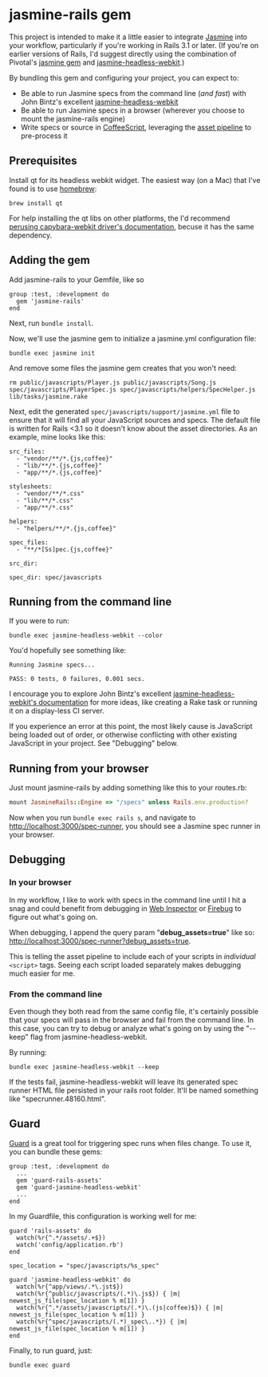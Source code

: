 # jasmine-rails gem

This project is intended to make it a little easier to integrate [Jasmine](https://github.com/pivotal/jasmine/wiki) into your workflow, particularly if you're working in Rails 3.1 or later. (If you're on earlier versions of Rails, I'd suggest directly using the combination of Pivotal's [jasmine gem](https://github.com/pivotal/jasmine-gem) and [jasmine-headless-webkit](http://johnbintz.github.com/jasmine-headless-webkit/).)

By bundling this gem and configuring your project, you can expect to:

* Be able to run Jasmine specs from the command line (*and fast*) with John Bintz's excellent [jasmine-headless-webkit](http://johnbintz.github.com/jasmine-headless-webkit/)
* Be able to run Jasmine specs in a browser (wherever you choose to mount the jasmine-rails engine)
* Write specs or source in [CoffeeScript](http://jashkenas.github.com/coffee-script/), leveraging the [asset pipeline](http://railscasts.com/episodes/279-understanding-the-asset-pipeline) to pre-process it

## Prerequisites

Install qt for its headless webkit widget. The easiest way (on a Mac) that I've found is to use [homebrew](https://github.com/mxcl/homebrew):

    brew install qt
    
For help installing the qt libs on other platforms, the I'd recommend [perusing capybara-webkit driver's documentation](https://github.com/thoughtbot/capybara-webkit), becuse it has the same dependency.

## Adding the gem

Add jasmine-rails to your Gemfile, like so

    group :test, :development do
      gem 'jasmine-rails'
    end

Next, run `bundle install`.

Now, we'll use the jasmine gem to initialize a jasmine.yml configuration file:

    bundle exec jasmine init

And remove some files the jasmine gem creates that you won't need:

    rm public/javascripts/Player.js public/javascripts/Song.js spec/javascripts/PlayerSpec.js spec/javascripts/helpers/SpecHelper.js lib/tasks/jasmine.rake 
    
Next, edit the generated `spec/javascripts/support/jasmine.yml` file to ensure that it will find all your JavaScript sources and specs. The default file is written for Rails <3.1 so it doesn't know about the asset directories. As an example, mine looks like this:

    src_files:
      - "vendor/**/*.{js,coffee}"
      - "lib/**/*.{js,coffee}"
      - "app/**/*.{js,coffee}"

    stylesheets:
      - "vendor/**/*.css"
      - "lib/**/*.css"
      - "app/**/*.css"

    helpers:
      - "helpers/**/*.{js,coffee}"

    spec_files:
      - "**/*[Ss]pec.{js,coffee}"

    src_dir:

    spec_dir: spec/javascripts

## Running from the command line

If you were to run:

    bundle exec jasmine-headless-webkit --color
    
You'd hopefully see something like:

    Running Jasmine specs...

    PASS: 0 tests, 0 failures, 0.001 secs.

I encourage you to explore John Bintz's excellent [jasmine-headless-webkit's documentation](http://johnbintz.github.com/jasmine-headless-webkit/) for more ideas, like creating a Rake task or running it on a display-less CI server.

If you experience an error at this point, the most likely cause is JavaScript being loaded out of order, or otherwise conflicting with other existing JavaScript in your project. See "Debugging" below.

## Running from your browser

Just mount jasmine-rails by adding something like this to your routes.rb:

``` ruby
mount JasmineRails::Engine => "/specs" unless Rails.env.production?
```

Now when you run `bundle exec rails s`, and navigate to [http://localhost:3000/spec-runner](http://localhost:3000/spec-runner), you should see a Jasmine spec runner in your browser.

## Debugging

### In your browser

In my workflow, I like to work with specs in the command line until I hit a snag and could benefit from debugging in [Web Inspector](http://www.webkit.org/blog/1091/more-web-inspector-updates/) or [Firebug](http://getfirebug.com/) to figure out what's going on.

When debugging, I append the query param "**debug_assets=true**" like so: [http://localhost:3000/spec-runner?debug_assets=true](http://localhost:3000/spec-runner?debug_assets=true). 

This is telling the asset pipeline to include each of your scripts in *individual* `<script>` tags. Seeing each script loaded separately makes debugging much easier for me.
  
### From the command line

Even though they both read from the same config file, it's certainly possible that your specs will pass in the browser and fail from the command line. In this case, you can try to debug or analyze what's going on by using the "--keep" flag from jasmine-headless-webkit. 

By running:

    bundle exec jasmine-headless-webkit --keep

If the tests fail, jasmine-headless-webkit will leave its generated spec runner HTML file persisted in your rails root folder. It'll be named something like "specrunner.48160.html".

## Guard

[Guard](https://github.com/guard/guard) is a great tool for triggering spec runs when files change. To use it, you can bundle these gems:

    group :test, :development do
      ...      
      gem 'guard-rails-assets'
      gem 'guard-jasmine-headless-webkit'
      ...
    end

In my Guardfile, this configuration is working well for me:

    guard 'rails-assets' do
      watch(%r{^.*/assets/.+$})
      watch('config/application.rb')
    end

    spec_location = "spec/javascripts/%s_spec"

    guard 'jasmine-headless-webkit' do
      watch(%r{^app/views/.*\.jst$})
      watch(%r{^public/javascripts/(.*)\.js$}) { |m| newest_js_file(spec_location % m[1]) }
      watch(%r{^.*/assets/javascripts/(.*)\.(js|coffee)$}) { |m| newest_js_file(spec_location % m[1]) }
      watch(%r{^spec/javascripts/(.*)_spec\..*}) { |m| newest_js_file(spec_location % m[1]) }
    end

Finally, to run guard, just:

    bundle exec guard
